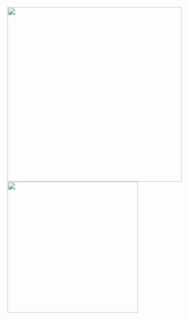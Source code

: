 <img src="https://miro.medium.com/max/800/1*BivnuZyfCZOJpBLqg62MOQ.gif" width=400><img src="https://encrypted-tbn0.gstatic.com/images?q=tbn:ANd9GcQMDtOVguxqnMS-OYWoeajywq-Y5dqbv43S8Q&usqp=CAU" width=300>

<!--
**lmangani/lmangani** is a ✨ _special_ ✨ repository because its `README.md` (this file) appears on your GitHub profile.

Here are some ideas to get you started:

- 🔭 I’m currently working on ...
- 🌱 I’m currently learning ...
- 👯 I’m looking to collaborate on ...
- 🤔 I’m looking for help with ...
- 💬 Ask me about ...
- 📫 How to reach me: ...
- 😄 Pronouns: ...
- ⚡ Fun fact: ...
-->
